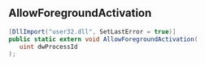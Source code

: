 ## AllowForegroundActivation

```csharp
[DllImport("user32.dll", SetLastError = true)]
public static extern void AllowForegroundActivation(
   uint dwProcessId
);
```

